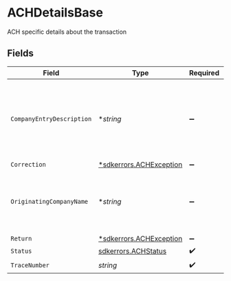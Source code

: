 # ACHDetailsBase

ACH specific details about the transaction


## Fields

| Field                                                                               | Type                                                                                | Required                                                                            | Description                                                                         | Example                                                                             |
| ----------------------------------------------------------------------------------- | ----------------------------------------------------------------------------------- | ----------------------------------------------------------------------------------- | ----------------------------------------------------------------------------------- | ----------------------------------------------------------------------------------- |
| `CompanyEntryDescription`                                                           | **string*                                                                           | :heavy_minus_sign:                                                                  | An optional override of the default NACHA Company Entry Description for a transfer. | Gym Dues                                                                            |
| `Correction`                                                                        | [*sdkerrors.ACHException](../../../pkg/models/sdkerrors/achexception.md)            | :heavy_minus_sign:                                                                  | N/A                                                                                 |                                                                                     |
| `OriginatingCompanyName`                                                            | **string*                                                                           | :heavy_minus_sign:                                                                  | An optional override of the default NACHA Company Name for a transfer.              | Whole Body Fit                                                                      |
| `Return`                                                                            | [*sdkerrors.ACHException](../../../pkg/models/sdkerrors/achexception.md)            | :heavy_minus_sign:                                                                  | N/A                                                                                 |                                                                                     |
| `Status`                                                                            | [sdkerrors.ACHStatus](../../../pkg/models/sdkerrors/achstatus.md)                   | :heavy_check_mark:                                                                  | ACH status                                                                          |                                                                                     |
| `TraceNumber`                                                                       | *string*                                                                            | :heavy_check_mark:                                                                  | N/A                                                                                 | 124782618117                                                                        |
